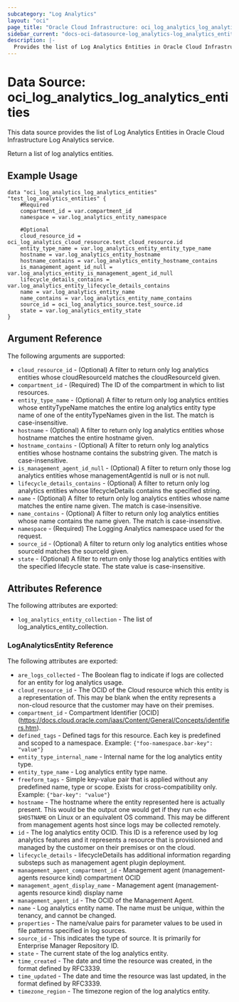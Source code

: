 ```yaml
---
subcategory: "Log Analytics"
layout: "oci"
page_title: "Oracle Cloud Infrastructure: oci_log_analytics_log_analytics_entities"
sidebar_current: "docs-oci-datasource-log_analytics-log_analytics_entities"
description: |-
  Provides the list of Log Analytics Entities in Oracle Cloud Infrastructure Log Analytics service
---
```


# Data Source: oci_log_analytics_log_analytics_entities
This data source provides the list of Log Analytics Entities in Oracle Cloud Infrastructure Log Analytics service.

Return a list of log analytics entities.

## Example Usage

```hcl
data "oci_log_analytics_log_analytics_entities" "test_log_analytics_entities" {
	#Required
	compartment_id = var.compartment_id
	namespace = var.log_analytics_entity_namespace

	#Optional
	cloud_resource_id = oci_log_analytics_cloud_resource.test_cloud_resource.id
	entity_type_name = var.log_analytics_entity_entity_type_name
	hostname = var.log_analytics_entity_hostname
	hostname_contains = var.log_analytics_entity_hostname_contains
	is_management_agent_id_null = var.log_analytics_entity_is_management_agent_id_null
	lifecycle_details_contains = var.log_analytics_entity_lifecycle_details_contains
	name = var.log_analytics_entity_name
	name_contains = var.log_analytics_entity_name_contains
	source_id = oci_log_analytics_source.test_source.id
	state = var.log_analytics_entity_state
}
```

## Argument Reference

The following arguments are supported:

* `cloud_resource_id` - (Optional) A filter to return only log analytics entities whose cloudResourceId matches the cloudResourceId given. 
* `compartment_id` - (Required) The ID of the compartment in which to list resources.
* `entity_type_name` - (Optional) A filter to return only log analytics entities whose entityTypeName matches the entire log analytics entity type name of one of the entityTypeNames given in the list. The match is case-insensitive. 
* `hostname` - (Optional) A filter to return only log analytics entities whose hostname matches the entire hostname given. 
* `hostname_contains` - (Optional) A filter to return only log analytics entities whose hostname contains the substring given. The match is case-insensitive. 
* `is_management_agent_id_null` - (Optional) A filter to return only those log analytics entities whose managementAgentId is null or is not null. 
* `lifecycle_details_contains` - (Optional) A filter to return only log analytics entities whose lifecycleDetails contains the specified string. 
* `name` - (Optional) A filter to return only log analytics entities whose name matches the entire name given. The match is case-insensitive. 
* `name_contains` - (Optional) A filter to return only log analytics entities whose name contains the name given. The match is case-insensitive. 
* `namespace` - (Required) The Logging Analytics namespace used for the request. 
* `source_id` - (Optional) A filter to return only log analytics entities whose sourceId matches the sourceId given. 
* `state` - (Optional) A filter to return only those log analytics entities with the specified lifecycle state. The state value is case-insensitive. 


## Attributes Reference

The following attributes are exported:

* `log_analytics_entity_collection` - The list of log_analytics_entity_collection.

### LogAnalyticsEntity Reference

The following attributes are exported:

* `are_logs_collected` - The Boolean flag to indicate if logs are collected for an entity for log analytics usage. 
* `cloud_resource_id` - The OCID of the Cloud resource which this entity is a representation of. This may be blank when the entity represents a non-cloud resource that the customer may have on their premises. 
* `compartment_id` - Compartment Identifier [OCID] (https://docs.cloud.oracle.com/iaas/Content/General/Concepts/identifiers.htm).
* `defined_tags` - Defined tags for this resource. Each key is predefined and scoped to a namespace. Example: `{"foo-namespace.bar-key": "value"}` 
* `entity_type_internal_name` - Internal name for the log analytics entity type. 
* `entity_type_name` - Log analytics entity type name. 
* `freeform_tags` - Simple key-value pair that is applied without any predefined name, type or scope. Exists for cross-compatibility only. Example: `{"bar-key": "value"}` 
* `hostname` - The hostname where the entity represented here is actually present. This would be the output one would get if they run `echo $HOSTNAME` on Linux or an equivalent OS command. This may be different from management agents host since logs may be collected remotely. 
* `id` - The log analytics entity OCID. This ID is a reference used by log analytics features and it represents a resource that is provisioned and managed by the customer on their premises or on the cloud. 
* `lifecycle_details` - lifecycleDetails has additional information regarding substeps such as management agent plugin deployment. 
* `management_agent_compartment_id` - Management agent (management-agents resource kind) compartment OCID 
* `management_agent_display_name` - Management agent (management-agents resource kind) display name 
* `management_agent_id` - The OCID of the Management Agent. 
* `name` - Log analytics entity name. The name must be unique, within the tenancy, and cannot be changed. 
* `properties` - The name/value pairs for parameter values to be used in file patterns specified in log sources. 
* `source_id` - This indicates the type of source. It is primarily for Enterprise Manager Repository ID. 
* `state` - The current state of the log analytics entity. 
* `time_created` - The date and time the resource was created, in the format defined by RFC3339. 
* `time_updated` - The date and time the resource was last updated, in the format defined by RFC3339. 
* `timezone_region` - The timezone region of the log analytics entity. 


